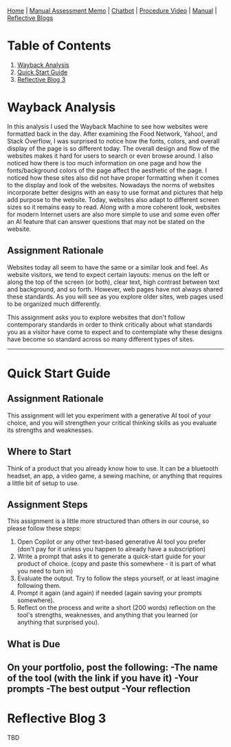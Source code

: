 [Home](index.md) | [Manual Assessment Memo](manual_assessment_memo.md) | [Chatbot](chatbot.md) | [Procedure Video](procedure_video.md) | [Manual](manual.md) | [Reflective Blogs](reflective_blogs.md) 

# Table of Contents 
1. [Wayback Analysis](#wayback-analysis)
2. [Quick Start Guide](#quick-start-guide)
3. [Reflective Blog 3](#reflective-blog-3)
   
# Wayback Analysis
In this analysis I used the Wayback Machine to see how websites were formatted back in the day. After examining the Food Network, Yahoo!, and Stack Overflow, I was surprised to notice how the fonts, colors, and overall display of the page is so different today. The overall design and flow of the websites makes it hard for users to search or even browse around. I also noticed how there is too much information on one page and how the fonts/background colors of the page affect the aesthetic of the page. I noticed how these sites also did not have proper formatting when it comes to the display and look of the websites. Nowadays the norms of websites incorporate better designs with an easy to use format and pictures that help add purpose to the website. Today, websites also adapt to different screen sizes so it remains easy to read. Along with a more coherent look, websites for modern Internet users are also more simple to use and some even offer an AI feature that can answer questions that may not be stated on the website. 


## Assignment Rationale 
Websites today all seem to have the same or a similar look and feel. As website visitors, we tend to expect certain layouts: menus on the left or along the top of the screen (or both), clear text, high contrast between text and background, and so forth. However, web pages have not always shared these standards. As you will see as you explore older sites, web pages used to be organized much differently. 

This assignment asks you to explore websites that don't follow contemporary standards in order to think critically about what standards you as a visitor have come to expect and to contemplate why these designs have become so standard across so many different types of sites.

---
# Quick Start Guide

## Assignment Rationale 
This assignment will let you experiment with a generative AI tool of your choice, and you will strengthen your critical thinking skills as you evaluate its strengths and weaknesses.

## Where to Start
Think of a product that you already know how to use. It can be a bluetooth headset, an app, a video game, a sewing machine, or anything that requires a little bit of setup to use.

## Assignment Steps
This assignment is a little more structured than others in our course, so please follow these steps:
1. Open Copilot or any other text-based generative AI tool you prefer (don't pay for it unless you happen to already have a subscription)
2. Write a prompt that asks it to generate a quick-start guide for your product of choice. (copy and paste this somewhere - it is part of what you need to turn in)
3. Evaluate the output. Try to follow the steps yourself, or at least imagine following them.
4. Prompt it again (and again) if needed (again saving your prompts somewhere).
5. Reflect on the process and write a short (200 words) reflection on the tool's strengths, weaknesses, and anything that you learned (or anything that surprised you).

## What is Due
On your portfolio, post the following:
-The name of the tool (with the link if you have it)
-Your prompts
-The best output 
-Your reflection 
---
# Reflective Blog 3
TBD
